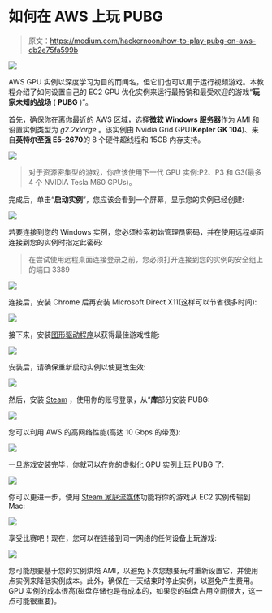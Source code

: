 # 如何在 AWS 上玩 PUBG

> 原文：<https://medium.com/hackernoon/how-to-play-pubg-on-aws-db2e75fa599b>

![](img/7ad45517f423e04efb6eee6b1876f40c.png)

AWS GPU 实例以深度学习为目的而闻名，但它们也可以用于运行视频游戏。本教程介绍了如何设置自己的 EC2 GPU 优化实例来运行最畅销和最受欢迎的游戏“**玩家未知的战场** ( **PUBG** )”。

首先，确保你在离你最近的 AWS 区域，选择**微软 Windows 服务器**作为 AMI 和设置实例类型为 *g2.2xlarge* 。该实例由 Nvidia Grid GPU(**Kepler GK 104**)、来自**英特尔至强 E5–2670**的 8 个硬件超线程和 15GB 内存支持。

![](img/fa13bfc8a251b4dc8e1f71cd6945c762.png)

> 对于资源密集型的游戏，你应该使用下一代 GPU 实例:P2、P3 和 G3(最多 4 个 NVIDIA Tesla M60 GPUs)。

完成后，单击“**启动实例**”，您应该会看到一个屏幕，显示您的实例已经创建:

![](img/76774ab6df7aff2bc757898cb199708d.png)

若要连接到您的 Windows 实例，您必须检索初始管理员密码，并在使用远程桌面连接到您的实例时指定此密码:

> 在尝试使用远程桌面连接登录之前，您必须打开连接到您的实例的安全组上的端口 3389

![](img/3874ff96a77e2cf6e4722035fa0d4ffc.png)

连接后，安装 Chrome 后再安装 Microsoft Direct X11(这样可以节省很多时间):

![](img/3dc5ba24547446c50a7c545acb7daa9a.png)

接下来，安装[图形驱动程序](https://www.nvidia.com/download/driverResults.aspx/74642/en-us)以获得最佳游戏性能:

![](img/bfbb3f0aea32fac8f4f07968671560f2.png)

安装后，请确保重新启动实例以使更改生效:

![](img/851560a9c39fd922c8f1f4bd7f0e9b21.png)

然后，安装 [Steam](https://store.steampowered.com/about/) ，使用你的账号登录，从“**库**部分安装 PUBG:

![](img/95381db34a8a6208a33711f5dc216328.png)

您可以利用 AWS 的高网络性能(高达 10 Gbps 的带宽):

![](img/35465082d226ef618d68befbfa2ae7d9.png)

一旦游戏安装完毕，你就可以在你的虚拟化 GPU 实例上玩 PUBG 了:

![](img/add471dbbe61e84d3513dda9c0a90158.png)

你可以更进一步，使用 [Steam 家庭流媒体](https://store.steampowered.com/streaming/)功能将你的游戏从 EC2 实例传输到 Mac:

![](img/613121a3b8bea3cbcd96f72981b06536.png)

享受比赛吧！现在，您可以在连接到同一网络的任何设备上玩游戏:

![](img/0b1fe54a035934c6f62d0da241578cf0.png)

您可能想要基于您的实例烘焙 AMI，以避免下次您想要玩时重新设置它，并使用点实例来降低实例成本。此外，确保在一天结束时停止实例，以避免产生费用。GPU 实例的成本很高(磁盘存储也是有成本的，如果您的磁盘占用空间很大，这一点可能很重要)。